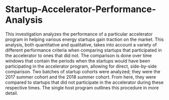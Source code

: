 # Startup-Accelerator-Performance-Analysis
This investigation analyzes the performance of a particular accelerator program in helping various energy startups gain traction on the market. This analysis, both quantitative and qualitative, takes into account a variety of different performance criteria when comparing startups that participated in the accelerator to ones that did not. The comparison is done over time windows that contain the periods when the startups would have been participating in the accelerator program, allowing for direct, side-by-side comparison. Two batches of startup cohorts were analyzed; they were the 2017 summer cohort and the 2018 summer cohort. From here, they were compared to startups that did not participate in the accelerator during these respective times. The single host program outlines this procedure in more detail.
